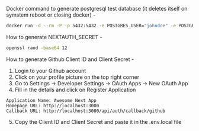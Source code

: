 Docker command to generate postgresql test database (it deletes itself on symstem reboot or closing docker) -

```sh
docker run -d --rm -P -p 5432:5432 -e POSTGRES_USER="johndoe" -e POSTGRES_PASSWORD="randompassword" -e POSTGRES_DB="mydb" --name postgres postgres:alpine
```

How to generate NEXTAUTH_SECRET -

```sh
openssl rand -base64 12
```

How to generate Github Client ID and Client Secret -

1. Login to your Github account
2. Click on your profile picture on the top right corner
3. Go to Settings -> Developer Settings -> OAuth Apps -> New OAuth App
4. Fill in the details and click on Register Application

```
Application Name: Awesome Next App
Homepage URL: http://localhost:3000
Callback URL: http://localhost:3000/api/auth/callback/github
```

5. Copy the Client ID and Client Secret and paste it in the .env.local file

